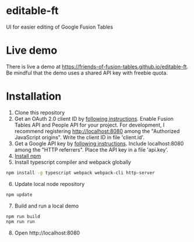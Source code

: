 # editable-ft
UI for easier editing of Google Fusion Tables

# Live demo

There is live a demo at https://friends-of-fusion-tables.github.io/editable-ft. Be mindful that 
the demo uses a shared API key with freebie quota.

# Installation
1.  Clone this repository
2.  Get an OAuth 2.0 client ID  by [following instructions](https://support.google.com/googleapi/answer/6158849?hl=en&ref_topic=7013279). Enable
    Fusion Tables API and People API for your project. For development, I recommend
    registering <http://localhost:8080> among the "Authorized JavaScript
    origins". Write the client ID in file 'client.id'. 
3.  Get a Google API key by [following instructions](https://support.google.com/googleapi/answer/6158862?hl=en&ref_topic=7013279). 
    Include localhost:8080 among the "HTTP referrers". Place the API key in a file 'api.key'.
4.  [Install npm](https://www.npmjs.com/get-npm)
5.  Install typescript compiler and webpack globally
```bash
npm install -g typescript webpack webpack-cli http-server
```
6.  Update local node repository
```bash
npm update
```	
7.  Build and run a local demo
```bash
npm run build
npm run run
```
8.  Open http://localhost:8080
